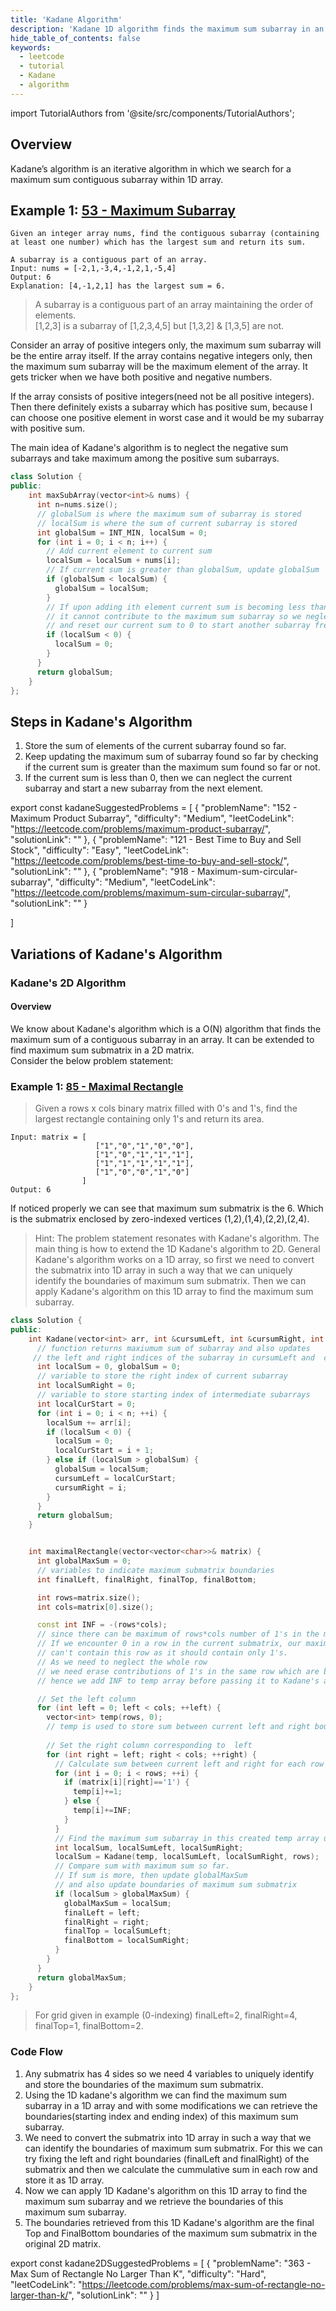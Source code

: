 ```yaml
---
title: 'Kadane Algorithm'
description: 'Kadane 1D algorithm finds the maximum sum subarray in an array of integers. Kadane 2D algorithm finds the maximum sum subarray in a 2D array of integers.'
hide_table_of_contents: false
keywords:
  - leetcode
  - tutorial
  - Kadane
  - algorithm
---
```


import TutorialAuthors from '@site/src/components/TutorialAuthors';

<TutorialAuthors names="@ShivaRapolu01"/>

## Overview

Kadane’s algorithm is an iterative algorithm in which we search for a maximum sum contiguous subarray within 1D array.

## Example 1: [53 - Maximum Subarray](https://leetcode.com/problems/maximum-subarray/)

```
Given an integer array nums, find the contiguous subarray (containing at least one number) which has the largest sum and return its sum.

A subarray is a contiguous part of an array.
Input: nums = [-2,1,-3,4,-1,2,1,-5,4]
Output: 6
Explanation: [4,-1,2,1] has the largest sum = 6.
```

> A subarray is a contiguous part of an array maintaining the order of elements.            
>[1,2,3] is a subarray of [1,2,3,4,5] but [1,3,2] & [1,3,5] are not.

Consider an array of positive integers only, the maximum sum subarray will be the entire array itself. If the array contains negative integers only, then the maximum sum subarray will be the maximum element of the array. 
It gets tricker when we have both positive and negative numbers. 

If the array consists of positive integers(need not be all positive integers). Then there definitely exists a subarray which has positive sum, because I can choose one positive element in worst case and it would be my subarray with positive sum. 

The main idea of Kadane's algorithm is to neglect the negative sum subarrays and take maximum among the positive sum subarrays.

<Tabs>
<TabItem value="cpp" label="C++">
<SolutionAuthor name="@ShivaRapolu01"/>

```cpp
class Solution {
public:
    int maxSubArray(vector<int>& nums) {
      int n=nums.size(); 
      // globalSum is where the maximum sum of subarray is stored
      // localSum is where the sum of current subarray is stored
      int globalSum = INT_MIN, localSum = 0;
      for (int i = 0; i < n; i++) {
        // Add current element to current sum 
        localSum = localSum + nums[i];
        // If current sum is greater than globalSum, update globalSum
        if (globalSum < localSum) {
          globalSum = localSum;
        }
        // If upon adding ith element current sum is becoming less than 0
        // it cannot contribute to the maximum sum subarray so we neglect it 
        // and reset our current sum to 0 to start another subarray freshly
        if (localSum < 0) {
          localSum = 0;
        }
      }
      return globalSum;
    }
};
```
</TabItem>
</Tabs>

## Steps in Kadane's Algorithm

1. Store the sum of elements of the current subarray found so far. 
2. Keep updating the maximum sum of subarray found so far by checking if the current sum is greater than the maximum sum found so far or not.
3. If the current sum is less than 0, then we can neglect the current subarray and start a new subarray from the next element.

export const kadaneSuggestedProblems = [
    {
        "problemName": "152 - Maximum Product Subarray",
        "difficulty": "Medium",
        "leetCodeLink": "https://leetcode.com/problems/maximum-product-subarray/",
        "solutionLink": ""
    },
    {
        "problemName": "121 - Best Time to Buy and Sell Stock",
        "difficulty": "Easy",
        "leetCodeLink": "https://leetcode.com/problems/best-time-to-buy-and-sell-stock/",
        "solutionLink": ""
    },
    {
        "problemName": "918 - Maximum-sum-circular-subarray",
        "difficulty": "Medium",
        "leetCodeLink": "https://leetcode.com/problems/maximum-sum-circular-subarray/",
        "solutionLink": ""
    }
    
]

<Table title="Suggested Problems" data={kadaneSuggestedProblems} />

## Variations of Kadane's Algorithm

### Kadane's 2D Algorithm 

#### Overview

We know about Kadane's algorithm which is a O(N) algorithm that finds the maximum sum of a contiguous subarray in an array. It can be extended to find maximum sum submatrix in a 2D matrix.                                        
Consider the below problem statement:

### Example 1: [85 - Maximal Rectangle](https://leetcode.com/problems/maximal-rectangle/)

> Given a rows x cols binary matrix filled with 0's and 1's, find the largest rectangle containing only 1's and return its area.              
 
 ```
 Input: matrix = [
                    ["1","0","1","0","0"],
                    ["1","0","1","1","1"],
                    ["1","1","1","1","1"],
                    ["1","0","0","1","0"]
                 ]
Output: 6
```


If noticed properly we can see that maximum sum submatrix is the 6. Which is the submatrix enclosed by zero-indexed vertices (1,2),(1,4),(2,2),(2,4). 

> Hint: The problem statement resonates with Kadane's algorithm. The main thing is how to extend the 1D Kadane's algorithm to 2D. General Kadane's algorithm works on a 1D array, so first we need to convert the submatrix into 1D array in such a way that we can uniquely identify the boundaries of maximum sum submatrix. Then we can apply Kadane's algorithm on this 1D array to find the maximum sum subarray.

<Tabs>
<TabItem value="cpp" label="C++">
<SolutionAuthor name="@ShivaRapolu01"/>

```cpp
class Solution {
public:
    int Kadane(vector<int> arr, int &cursumLeft, int &cursumRight, int n) {
      // function returns maxiumum sum of subarray and also updates 
     // the left and right indices of the subarray in cursumLeft and  cursumRight respectively
      int localSum = 0, globalSum = 0;
      // variable to store the right index of current subarray
      int localSumRight = 0;
      // variable to store starting index of intermediate subarrays
      int localCurStart = 0;
      for (int i = 0; i < n; ++i) {
        localSum += arr[i];
        if (localSum < 0) {
          localSum = 0;
          localCurStart = i + 1;
        } else if (localSum > globalSum) {
          globalSum = localSum;
          cursumLeft = localCurStart;
          cursumRight = i;
        }
      }
      return globalSum;
    }


    int maximalRectangle(vector<vector<char>>& matrix) {
      int globalMaxSum = 0;
      // variables to indicate maximum submatrix boundaries
      int finalLeft, finalRight, finalTop, finalBottom;

      int rows=matrix.size(); 
      int cols=matrix[0].size(); 

      const int INF = -(rows*cols); 
      // since there can be maximum of rows*cols number of 1's in the matrix 
      // If we encounter 0 in a row in the current submatrix, our maximum sum submatrix 
      // can't contain this row as it should contain only 1's. 
      // As we need to neglect the whole row
      // we need erase contributions of 1's in the same row which are before 0 
      // hence we add INF to temp array before passing it to Kadane's algorithm

      // Set the left column
      for (int left = 0; left < cols; ++left) {
        vector<int> temp(rows, 0); 
        // temp is used to store sum between current left and right boundaries for every row.
        
        // Set the right column corresponding to  left
        for (int right = left; right < cols; ++right) {
          // Calculate sum between current left and right for each row
          for (int i = 0; i < rows; ++i) {
            if (matrix[i][right]=='1') {
              temp[i]+=1;
            } else {
              temp[i]+=INF; 
            }
          }
          // Find the maximum sum subarray in this created temp array using Kadane's 1D algorithm.
          int localSum, localSumLeft, localSumRight;
          localSum = Kadane(temp, localSumLeft, localSumRight, rows);
          // Compare sum with maximum sum so far.
          // If sum is more, then update globalMaxSum
          // and also update boundaries of maximum sum submatrix
          if (localSum > globalMaxSum) {
            globalMaxSum = localSum;
            finalLeft = left;
            finalRight = right;
            finalTop = localSumLeft;
            finalBottom = localSumRight;
          }
        }
      }
      return globalMaxSum; 
    }
};
```

</TabItem>
</Tabs>

> For grid given in example (0-indexing) finalLeft=2, finalRight=4, finalTop=1, finalBottom=2.

### Code Flow

1. Any submatrix has 4 sides so we need 4 variables to uniquely identify and store the boundaries of the maximum sum submatrix.
2. Using the 1D kadane's algorithm we can find the maximum sum subarray in a 1D array and with some modifications we can retrieve the boundaries(starting index and ending index) of this maximum sum subarray.
3. We need to convert the submatrix into 1D array in such a way that we can identify the boundaries of maximum sum submatrix. For this we can try fixing the left and right boundaries (finalLeft and finalRight) of the submatrix and then we calculate the cummulative sum in each row and store it as 1D array.
4. Now we can apply 1D Kadane's algorithm on this 1D array to find the maximum sum subarray and we retrieve the boundaries of this maximum sum subarray.
5. The boundaries retrieved from this 1D Kadane's algorithm are the final Top and FinalBottom boundaries of the maximum sum submatrix in the original 2D matrix.

export const kadane2DSuggestedProblems = [
    {
        "problemName": "363 - Max Sum of Rectangle No Larger Than K",
        "difficulty": "Hard",
        "leetCodeLink": "https://leetcode.com/problems/max-sum-of-rectangle-no-larger-than-k/",
        "solutionLink": ""
    }
]

<Table title="Suggested Problems" data={kadane2DSuggestedProblems} />